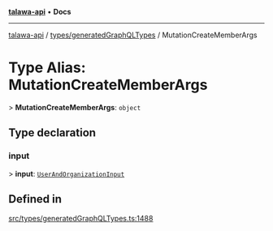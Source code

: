 [**talawa-api**](../../../README.md) • **Docs**

***

[talawa-api](../../../modules.md) / [types/generatedGraphQLTypes](../README.md) / MutationCreateMemberArgs

# Type Alias: MutationCreateMemberArgs

\> **MutationCreateMemberArgs**: `object`

## Type declaration

### input

\> **input**: [`UserAndOrganizationInput`](UserAndOrganizationInput.md)

## Defined in

[src/types/generatedGraphQLTypes.ts:1488](https://github.com/PalisadoesFoundation/talawa-api/blob/c952c7a3bfd4b8b910fbae10313f5402ade5a9d4/src/types/generatedGraphQLTypes.ts#L1488)
